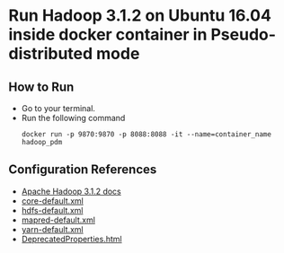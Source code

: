 # Run Hadoop 3.1.2 on Ubuntu 16.04 inside docker container in Pseudo-distributed mode

## How to Run
- Go to your terminal.
- Run the following command
	```
	docker run -p 9870:9870 -p 8088:8088 -it --name=container_name hadoop_pdm

## Configuration References
- [Apache Hadoop 3.1.2 docs](https://hadoop.apache.org/docs/r3.1.2/)
- [core-default.xml](https://hadoop.apache.org/docs/r3.1.2/hadoop-project-dist/hadoop-common/core-default.xml)
- [hdfs-default.xml](https://hadoop.apache.org/docs/r3.1.2/hadoop-project-dist/hadoop-hdfs/hdfs-default.xml)
- [mapred-default.xml](https://hadoop.apache.org/docs/r3.1.2/hadoop-mapreduce-client/hadoop-mapreduce-client-core/mapred-default.xml)
- [yarn-default.xml](https://hadoop.apache.org/docs/r3.1.2/hadoop-yarn/hadoop-yarn-common/yarn-default.xml)
- [DeprecatedProperties.html](https://hadoop.apache.org/docs/r3.1.2/hadoop-project-dist/hadoop-common/DeprecatedProperties.html)

